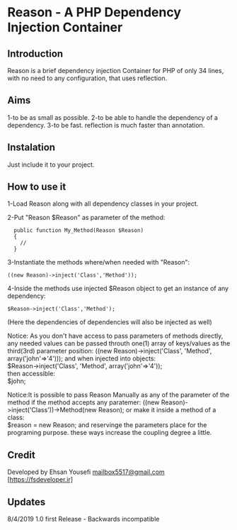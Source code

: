 # Reason - A PHP Dependency Injection Container

Introduction
------------
Reason is a brief dependency injection Container for PHP
of only 34 lines,
with no need to any configuration,
that uses reflection.

Aims
-----
1-to be as small as possible.
2-to be able to handle the dependency of a dependency. 
3-to be fast. reflection is much faster than annotation.


Instalation
-----------
Just include it to your project.


How to use it
-------------
1-Load Reason along with all dependency classes in your project.


2-Put "Reason $Reason" as parameter of the method: 
      
      public function My_Method(Reason $Reason)
      {
        //
      }

      
3-Instantiate the methods where/when needed with "Reason":
    
    ((new Reason)->inject('Class','Method'));
    

4-Inside the methods use injected $Reason object to get an instance of any dependency:

    $Reason->inject('Class','Method');
    
  (Here the dependencies of dependencies will also be injected as well) 

    
Notice: As you don't have access to pass parameters of methods directly,  
  any needed values can be passed throuth one(1) array of
  keys/values as the third(3rd) parameter position:
      ((new Reason)->inject('Class', 'Method', array('john'=>'4')));
  and when injected into objects:  
     $Reason->inject('Class', 'Method', array('john'=>'4'));   
  then accessible:    
    $john;
 
 
Notice:It is possible to pass Reason Manually as any of the parameter
  of the method if the method accepts any paratemer:
    ((new Reason)->inject('Class'))->Method(new Reason);
  or make it inside a method of a class:  
    $reason = new Reason;
  and reservinge the parameters place for the programing purpose.
  these ways increase the coupling degree a little.
  
  
Credit
------
Developed by Ehsan Yousefi <mailbox5517@gmail.com> [https://fsdeveloper.ir]
 
 
Updates
-------
8/4/2019 1.0 first Release - Backwards incompatible
